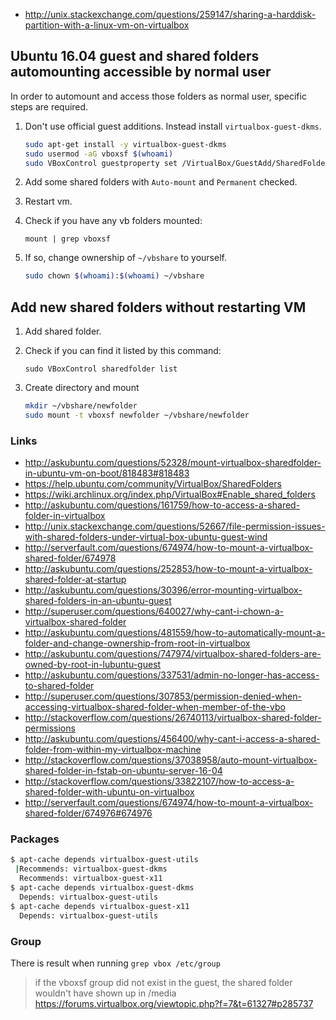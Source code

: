 - http://unix.stackexchange.com/questions/259147/sharing-a-harddisk-partition-with-a-linux-vm-on-virtualbox

## Ubuntu 16.04 guest and shared folders automounting accessible by normal user

In order to automount and access those folders as normal user, specific steps are required.

1. Don't use official guest additions. Instead install `virtualbox-guest-dkms`.

    ```bash
    sudo apt-get install -y virtualbox-guest-dkms
    sudo usermod -aG vboxsf $(whoami)
    sudo VBoxControl guestproperty set /VirtualBox/GuestAdd/SharedFolders/MountDir ~/vbshare
    ```

2. Add some shared folders with `Auto-mount` and `Permanent` checked.
3. Restart vm.
4. Check if you have any vb folders mounted:

    `mount | grep vboxsf`

5. If so, change ownership of `~/vbshare` to yourself.

    ```bash
    sudo chown $(whoami):$(whoami) ~/vbshare
    ```

## Add new shared folders without restarting VM

1. Add shared folder.
2. Check if you can find it listed by this command:

    `sudo VBoxControl sharedfolder list`

3. Create directory and mount

    ```bash
    mkdir ~/vbshare/newfolder
    sudo mount -t vboxsf newfolder ~/vbshare/newfolder
    ```

### Links

- http://askubuntu.com/questions/52328/mount-virtualbox-sharedfolder-in-ubuntu-vm-on-boot/818483#818483
- https://help.ubuntu.com/community/VirtualBox/SharedFolders
- https://wiki.archlinux.org/index.php/VirtualBox#Enable_shared_folders
- http://askubuntu.com/questions/161759/how-to-access-a-shared-folder-in-virtualbox
- http://unix.stackexchange.com/questions/52667/file-permission-issues-with-shared-folders-under-virtual-box-ubuntu-guest-wind
- http://serverfault.com/questions/674974/how-to-mount-a-virtualbox-shared-folder/674978
- http://askubuntu.com/questions/252853/how-to-mount-a-virtualbox-shared-folder-at-startup
- http://askubuntu.com/questions/30396/error-mounting-virtualbox-shared-folders-in-an-ubuntu-guest
- http://superuser.com/questions/640027/why-cant-i-chown-a-virtualbox-shared-folder
- http://askubuntu.com/questions/481559/how-to-automatically-mount-a-folder-and-change-ownership-from-root-in-virtualbox
- http://askubuntu.com/questions/747974/virtualbox-shared-folders-are-owned-by-root-in-lubuntu-guest
- http://askubuntu.com/questions/337531/admin-no-longer-has-access-to-shared-folder
- http://superuser.com/questions/307853/permission-denied-when-accessing-virtualbox-shared-folder-when-member-of-the-vbo
- http://stackoverflow.com/questions/26740113/virtualbox-shared-folder-permissions
- http://askubuntu.com/questions/456400/why-cant-i-access-a-shared-folder-from-within-my-virtualbox-machine
- http://stackoverflow.com/questions/37038958/auto-mount-virtualbox-shared-folder-in-fstab-on-ubuntu-server-16-04
- http://stackoverflow.com/questions/33822107/how-to-access-a-shared-folder-with-ubuntu-on-virtualbox
- http://serverfault.com/questions/674974/how-to-mount-a-virtualbox-shared-folder/674976#674976

### Packages

```bash
$ apt-cache depends virtualbox-guest-utils
 |Recommends: virtualbox-guest-dkms
  Recommends: virtualbox-guest-x11
$ apt-cache depends virtualbox-guest-dkms
  Depends: virtualbox-guest-utils
$ apt-cache depends virtualbox-guest-x11
  Depends: virtualbox-guest-utils
```

### Group

There is result when running `grep vbox /etc/group`

> if the vboxsf group did not exist in the guest, the shared folder wouldn't have shown up in /media
> https://forums.virtualbox.org/viewtopic.php?f=7&t=61327#p285737
